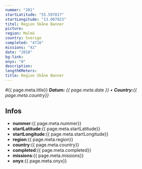 ```yaml
---
nummer: "201"
startLatitude: "55.597817"
startLongitude: "13.007023"
titel: Region Skåne Banner
picture: 
region: Malmö
country: Sverige
completed: "4716"
missions: "42"
date: "2018"
bg-link: 
onyx: "0"
description: 
lengthKMeters: 
title: Region Skåne Banner
---
```


#{{ page.meta.title}}
_**Datum:** {{ page.meta.date }} • **Country:**{{ page.meta.country}}_

## Infos
- **nummer**:{{ page.meta.nummer}}
- **startLatitude**:{{ page.meta.startLatitude}}
- **startLongitude**:{{ page.meta.startLongitude}}
- **region**:{{ page.meta.region}}
- **country**:{{ page.meta.country}}
- **completed**:{{ page.meta.completed}}
- **missions**:{{ page.meta.missions}}
- **onyx**:{{ page.meta.onyx}}


